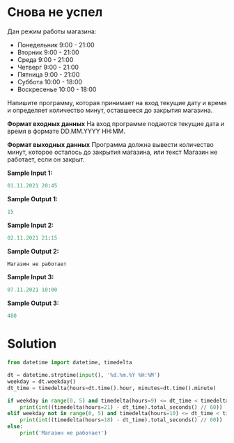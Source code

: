 # Снова не успел

Дан режим работы магазина:

* Понедельник 9:00 - 21:00
* Вторник 9:00 - 21:00
* Среда 9:00 - 21:00
* Четверг 9:00 - 21:00
* Пятница 9:00 - 21:00
* Суббота 10:00 - 18:00
* Воскресенье 10:00 - 18:00

Напишите программу, которая принимает на вход текущие дату и время и определяет количество минут, оставшееся до закрытия
магазина.

**Формат входных данных**
На вход программе подаются текущие дата и время в формате DD.MM.YYYY HH:MM.

**Формат выходных данных**
Программа должна вывести количество минут, которое осталось до закрытия магазина, или текст Магазин не работает, если он
закрыт.

**Sample Input 1:**

```python
01.11.2021 20:45
```

**Sample Output 1:**

```python
15
```

**Sample Input 2:**

```python
02.11.2021 21:15
```

**Sample Output 2:**

```python
Магазин не работает
```

**Sample Input 3:**

```python
07.11.2021 10:00
```

**Sample Output 3:**

```python
480
```

# Solution

```python
from datetime import datetime, timedelta

dt = datetime.strptime(input(), '%d.%m.%Y %H:%M')
weekday = dt.weekday()
dt_time = timedelta(hours=dt.time().hour, minutes=dt.time().minute)

if weekday in range(0, 5) and timedelta(hours=9) <= dt_time < timedelta(hours=21):
    print(int((timedelta(hours=21) - dt_time).total_seconds() // 60))
elif weekday not in range(0, 5) and timedelta(hours=10) <= dt_time < timedelta(hours=18):
    print(int((timedelta(hours=18) - dt_time).total_seconds() // 60))
else:
    print('Магазин не работает')

```